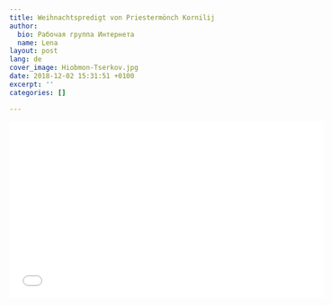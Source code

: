 ```yaml
---
title: Weihnachtspredigt von Priestermönch Kornilij
author:
  bio: Рабочая группа Интернета
  name: Lena
layout: post
lang: de
cover_image: Hiobmon-Tserkov.jpg
date: 2018-12-02 15:31:51 +0100
excerpt: ''
categories: []

---
```

<iframe width="560" height="315" src="[https://www.youtube.com/embed/8EUV-EcIyXw](https://www.youtube.com/embed/8EUV-EcIyXw "https://www.youtube.com/embed/8EUV-EcIyXw")" frameborder="0" allow="accelerometer; autoplay; encrypted-media; gyroscope; picture-in-picture" allowfullscreen></iframe>